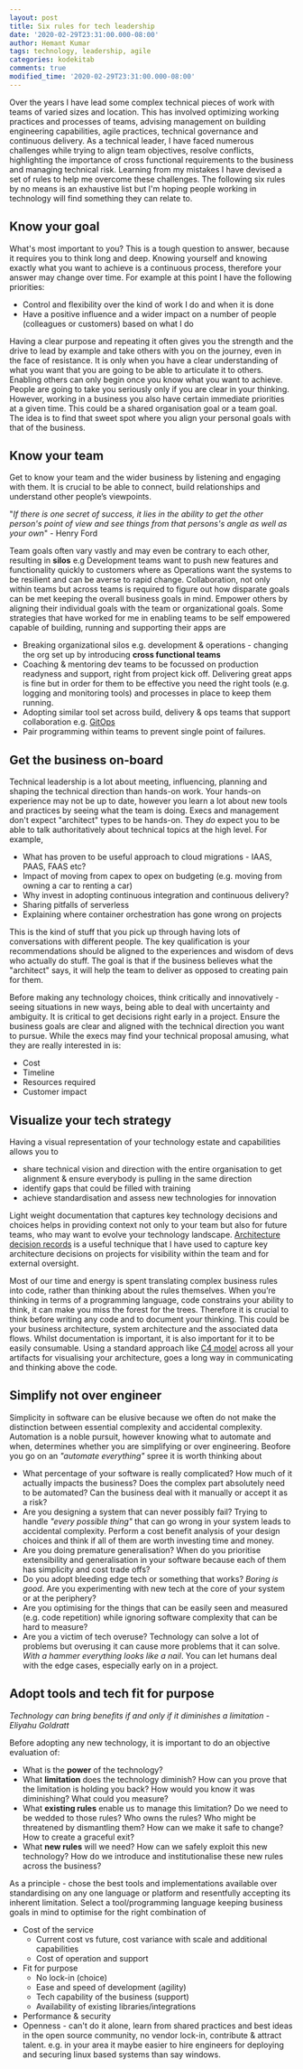 ```yaml
---
layout: post
title: Six rules for tech leadership
date: '2020-02-29T23:31:00.000-08:00'
author: Hemant Kumar
tags: technology, leadership, agile
categories: kodekitab
comments: true
modified_time: '2020-02-29T23:31:00.000-08:00'
---
```


Over the years I have lead some complex technical pieces of work with teams of varied sizes and location. This has involved optimizing working practices and processes of teams, advising management on building engineering capabilities, agile practices, technical governance and continuous delivery. As a technical leader, I have faced numerous challenges while trying to align team objectives, resolve conflicts, highlighting the importance of cross functional requirements to the business and managing technical risk. Learning from my mistakes I have devised a set of rules to help me overcome these challenges. The following six rules by no means is an exhaustive list but I'm hoping people working in technology will find something they can relate to.

## Know your goal

What's most important to you? This is a tough question to answer, because it requires you to think long and deep. Knowing yourself and knowing exactly what you want to achieve is a continuous process, therefore your answer may change over time. For example at this point I have the following priorities:

* Control and flexibility over the kind of work I do and when it is done
* Have a positive influence and a wider impact on a number of people (colleagues or customers) based on what I do

Having a clear purpose and repeating it often gives you the strength and the drive to lead by example and take others with you on the journey, even in the face of resistance. It is only when you have a clear understanding of what you want that you are going to be able to articulate it to others. Enabling others can only begin once you know what you want to achieve. People are going to take you seriously only if you are clear in your thinking. However, working in a business you also have certain immediate priorities at a given time. This could be a shared organisation goal or a team goal. The idea is to find that sweet spot where you align your personal goals with that of the business.

## Know your team

Get to know your team and the wider business by listening and engaging with them. It is crucial to be able to connect, build relationships and understand other people’s viewpoints.

"*If there is one secret of success, it lies in the ability to get the other person's point of view and see things from that persons's angle as well as your own*" - Henry Ford

Team goals often vary vastly and may even be contrary to each other, resulting in **silos** e.g Development teams want to push new features and functionality quickly to customers where as Operations want the systems to be resilient and can be averse to rapid change. Collaboration, not only within teams but across teams is required to figure out how disparate goals can be met keeping the overall business goals in mind. Empower others by aligning their individual goals with the team or organizational goals. Some strategies that have worked for me in enabling teams to be self empowered capable of building, running and supporting their apps are

* Breaking organizational silos e.g. development & operations - changing the org set up by introducing **cross functional teams**
* Coaching & mentoring dev teams to be focussed on production readyness and support, right from project kick off. Delivering great apps is fine but in order for them to be effective you need the right tools (e.g. logging and monitoring tools) and processes in place to keep them running.
* Adopting similar tool set across build, delivery & ops teams that support collaboration e.g. [GitOps](https://www.gitops.tech/)
* Pair programming within teams to prevent single point of failures.

## Get the business on-board

Technical leadership is a lot about meeting, influencing, planning and shaping the technical direction than hands-on work. Your hands-on experience may not be up to date, however you learn a lot about new tools and practices by seeing what the team is doing. Execs and management don't expect "architect" types to be hands-on. They *do* expect you to be able to talk authoritatively about technical topics at the high level. For example,

* What has proven to be useful approach to cloud migrations - IAAS, PAAS, FAAS etc?
* Impact of moving from capex to opex on budgeting (e.g. moving from owning a car to renting a car)
* Why invest in adopting continuous integration and continuous delivery?
* Sharing pitfalls of serverless
* Explaining where container orchestration has gone wrong on projects

This is the kind of stuff that you pick up through having lots of conversations with different people. The key qualification is your recommendations should be aligned to the experiences and wisdom of devs who actually do stuff. The goal is that if the business believes what the "architect" says, it will help the team to deliver as opposed to creating pain for them.

Before making any technology choices, think critically and innovatively - seeing situations in new ways, being able to deal with uncertainty and ambiguity. It is critical to get decisions right early in a project. Ensure the business goals are clear and aligned with the technical direction you want to pursue. While the execs may find your technical proposal amusing, what they are really interested in is:

* Cost
* Timeline
* Resources required
* Customer impact

## Visualize your tech strategy

Having a visual representation of your technology estate and capabilities allows you to

* share technical vision and direction with the entire organisation to get alignment & ensure everybody is pulling in the same direction
* identify gaps that could be filled with training
* achieve standardisation and assess new technologies for innovation

Light weight documentation that captures key technology decisions and choices helps in providing context not only to your team but also for future teams, who may want to evolve your technology landscape. [Architecture decision records](https://github.com/joelparkerhenderson/architecture_decision_record) is a useful technique that I have used to capture key architecture decisions on projects for visibility within the team and for external oversight.

Most of our time and energy is spent translating complex business rules into code, rather than thinking about the rules themselves. When you’re thinking in terms of a programming language, code constrains your ability to think, it can make you miss the forest for the trees. Therefore it is crucial to think before writing any code and to document your thinking. This could be your business architecture, system architecture and the associated data flows. Whilst documentation is important, it is also important for it to be easily consumable. Using a standard approach like [C4 model](https://c4model.com/) across all your artifacts for visualising your architecture, goes a long way in communicating and thinking above the code.

## Simplify not over engineer

Simplicity in software can be elusive because we often do not make the distinction between essential complexity and accidental complexity. Automation is a noble pursuit, however knowing what to automate and when, determines whether you are simplifying or over engineering. Beofore you go on an *"automate everything"* spree it is worth thinking about

* What percentage of your software is really complicated? How much of it actually impacts the business? Does the complex part absolutely need to be automated? Can the business deal with it manually or accept it as a risk?
* Are you designing a system that can never possibly fail? Trying to handle *"every possible thing"* that can go wrong in your system leads to accidental complexity. Perform a cost benefit analysis of your design choices and think if all of them are worth investing time and money.
* Are you doing premature generalisation? When do you prioritise extensibility and generalisation in your software because each of them has simplicity and cost trade offs?
* Do you adopt bleeding edge tech or something that works? *Boring is good*. Are you experimenting with new tech at the core of your system or at the periphery?
* Are you optimising for the things that can be easily seen and measured (e.g. code repetition) while ignoring software complexity that can be hard to measure?
* Are you a victim of tech overuse? Technology can solve a lot of problems but overusing it can cause more problems that it can solve. *With a hammer everything looks like a nail*. You can let humans deal with the edge cases, especially early on in a project.

## Adopt tools and tech fit for purpose

*Technology can bring benefits if and only if it diminishes a limitation - Eliyahu Goldratt*

Before adopting any new technology, it is important to do an objective evaluation of:

* What is the **power** of the technology?
* What **limitation** does the technology diminish? How can you prove that the limitation is holding you back? How would you know it was diminishing? What could you measure?
* What **existing rules** enable us to manage this limitation? Do we need to be wedded to those rules? Who owns the rules? Who might be threatened by dismantling them? How can we make it safe to change? How to create a graceful exit?
* What **new rules** will we need? How can we safely exploit this new technology? How do we introduce and institutionalise these new rules across the business?

As a principle - chose the best tools and implementations available over standardising on any one language or platform and resentfully accepting its inherent limitation. Select a tool/programming language keeping business goals in mind to optimise for the right combination of

* Cost of the service
    * Current cost vs future, cost variance with scale and additional capabilities  
    * Cost of operation and support
* Fit for purpose
    * No lock-in (choice)
    * Ease and speed of development (agility)
    * Tech capability of the business (support)
    * Availability of existing libraries/integrations
* Performance & security
* Openness - can't do it alone, learn from shared practices and best ideas in the open source community, no vendor lock-in, contribute & attract talent. e.g. in your area it maybe easier to hire engineers for deploying and securing linux based systems than say windows.
